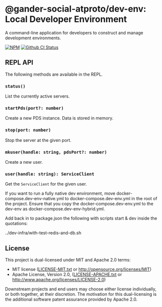# @gander-social-atproto/dev-env: Local Developer Environment

A command-line application for developers to construct and manage development environments.

[![NPM](https://img.shields.io/npm/v/@gander-social-atproto/dev-env)](https://www.npmjs.com/package/@gander-social-atproto/dev-env)
[![Github CI Status](https://github.com/gander-social/atproto/actions/workflows/repo.yaml/badge.svg)](https://github.com/gander-social/atproto/actions/workflows/repo.yaml)

## REPL API

The following methods are available in the REPL.

### `status()`

List the currently active servers.

### `startPds(port?: number)`

Create a new PDS instance. Data is stored in memory.

### `stop(port: number)`

Stop the server at the given port.

### `mkuser(handle: string, pdsPort?: number)`

Create a new user.

### `user(handle: string): ServiceClient`

Get the `ServiceClient` for the given user.

If you want to run a fully native dev environment, move docker-compose.dev-env-native.yml to docker-compose.dev-env.yml
in
the root of the project. Ensure that you copy the docker-compose.dev-env.yml to the dev-env as
docker-compose.dev-env-hybrid.yml.

Add back in to package.json the following with scripts start & dev inside the quotations:

../dev-infra/with-test-redis-and-db.sh

## License

This project is dual-licensed under MIT and Apache 2.0 terms:

- MIT license ([LICENSE-MIT.txt](https://github.com/gander-social/atproto/blob/main/LICENSE-MIT.txt)
  or http://opensource.org/licenses/MIT)
- Apache License, Version
  2.0, ([LICENSE-APACHE.txt](https://github.com/gander-social/atproto/blob/main/LICENSE-APACHE.txt)
  or http://www.apache.org/licenses/LICENSE-2.0)

Downstream projects and end users may choose either license individually, or both together, at their discretion. The
motivation for this dual-licensing is the additional software patent assurance provided by Apache 2.0.
